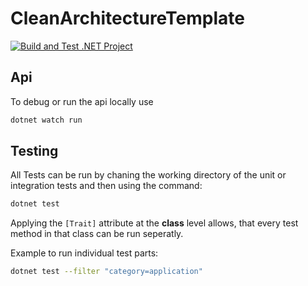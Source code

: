 # CleanArchitectureTemplate

[![Build and Test .NET Project](https://github.com/domoar/CleanArchitectureTemplate/actions/workflows/build.yaml/badge.svg)](https://github.com/domoar/CleanArchitectureTemplate/actions/workflows/build.yaml)

## Api

To debug or run the api locally use 

```bash
dotnet watch run
```

## Testing

All Tests can be run by chaning the working directory of the unit or integration tests and then using the command:

```bash
dotnet test
```

Applying the `[Trait]` attribute at the **class** level allows, that every test method in that class can be run seperatly.

Example to run individual test parts:

```bash
dotnet test --filter "category=application"
```
